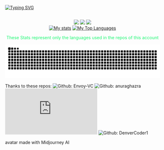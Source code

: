 <!--[![Typing SVG](https://readme-typing-svg.demolab.com/?loop=false&lines=Olá!+I'm+Francisco+André+💿)](https://git.io/typing-svg)-->

[![Typing SVG](https://readme-typing-svg.herokuapp.com?height=75&width=1000&duration=2000&font=Fira+Code&color=1FF773&multiline=true&repeat=false&&lines=Olá!+I'm+Francisco+André+💿;+Degree+in+Informatics+Engineering+at+Instituto+Politécnico+de+Bragança)](https://git.io/typing-svg)

<br/>
<div align= "center">
  <a href="https://www.linkedin.com/in/francisco-pereira-9755501a3/" target="_blank"><img src="https://img.shields.io/badge/-LinkedIn-%230077B5?style=for-the-badge&logo=linkedin&logoColor=white" target="_blank"></a>
  <a href="https://gitlab.com/ffarps" target="_blank"><img src="https://img.shields.io/badge/Gitlab-orange?style=for-the-badge&logo=Gitlab&logoColor=white" target="_blank"></a>
  <a href="https://www.artstation.com/farps" target="_blank"><img src="https://img.shields.io/badge/Artstation-blue?style=for-the-badge&logo=Artstation&logoColor=white" target="_blank"></a>
</div>

<!--
[![Linkedin: Francisco Pereira](https://img.shields.io/badge/-Francisco%20Pereira-blue?style=flat-square&logo=Linkedin&logoColor=white&link=https://www.linkedin.com/in/francisco-pereira-9755501a3/)](https://www.linkedin.com/in/francisco-pereira-9755501a3/)
[![Gitlab: Francisco Pereira](https://img.shields.io/badge/-ffarps-orange?style=flat-square&logo=gitlab&logoColor=white)](https://gitlab.com/ffarps)
[![ArtStation: Francisco Pereira](https://img.shields.io/badge/-Francisco%20Pereira-blue?style=flat-square&logo=artstation&logoColor=white)](https://www.artstation.com/farps)-->

<!--[![GitHub ffarps](https://img.shields.io/github/followers/ffarps?label=follow&style=social)](https://github.com/ffarps)-->

<!--
<div>
 <a href="https://github.com/ffarps">
<img align="left" witdh="47%" src="https://github-readme-stats.vercel.app/api?username=ffarps&show_icons=true&theme=vue" />
<img align="left" witdh="47%" src="https://github-readme-stats.vercel.app/api/top-langs/?username=ffarps&layout=compact)](https://github.com/anuraghazra/github-readme-stats" />
</div>
-->


  
<div align="center">
    <a href="#"><img alt="My stats" src="https://github-readme-stats.vercel.app/api?username=ffarps&show_icons=true&include_all_commits=true&count_private=true&theme=blue-green&hide_border=true&bg_color=0D1117&title_color=5ce1e6&icon_color=5ce1e6" height="150"/></a>
    <a href="#"><img alt="My Top Languages" src="https://github-readme-stats.vercel.app/api/top-langs/?username=ffarps&langs_count=10&layout=compact&theme=blue-green&hide_border=true&bg_color=0D1117&title_color=5ce1e6&icon_color=5ce1e6&&hide=Shaderlab,HLSL,GLSL" height="125"/></a>
  <div align="center">
  <p style="color: #1FF773">These Stats represent only the languages used in the repos of this account</p> 
  </div>
   <!--<p align="center"> <img src="https://komarev.com/ghpvc/?username=ffarps&label=Profile%20views&color=0e75b6&style=flat" alt="akshatrastogi-1nc0re" /> </p>
    <br/>
    <i><b>Note:</b> Top languages is only a metric of the languages my public code consists of and doesn't reflect experience or skill level.</i>-->
  </div>
  
<!--
### Code and Software I use or used:
#### Code:<img align="center" alt="c" height="30" width="40" src="https://cdn.jsdelivr.net/gh/devicons/devicon/icons/c/c-original.svg" href="https://en.wikipedia.org/wiki/C_(programming_language)"/><img align="center" alt="c++" height="30" width="40"  src="https://cdn.jsdelivr.net/gh/devicons/devicon/icons/cplusplus/cplusplus-original.svg" /><img align="center" alt="c#" height="30" width="40"  src="https://cdn.jsdelivr.net/gh/devicons/devicon/icons/csharp/csharp-original.svg" /><img align="center" alt="pyhton" height="30" width="40"  src="https://cdn.jsdelivr.net/gh/devicons/devicon/icons/python/python-original.svg" /><img align="center" alt="javascript" height="30" width="40"  src="https://cdn.jsdelivr.net/gh/devicons/devicon/icons/javascript/javascript-plain.svg" /><img align="center" alt="bash" height="30" width="40"  src="https://cdn.jsdelivr.net/gh/devicons/devicon/icons/bash/bash-original.svg" /><img align="center" alt="java" height="30" width="40"  src="https://cdn.jsdelivr.net/gh/devicons/devicon/icons/java/java-plain-wordmark.svg" />


#### IDEs: <img align="center" alt="vs" height="30" width="40" src="https://cdn.jsdelivr.net/gh/devicons/devicon/icons/visualstudio/visualstudio-plain.svg" /> <img align="center" alt="vscode" height="30" width="40" src="https://cdn.jsdelivr.net/gh/devicons/devicon/icons/vscode/vscode-original.svg" />  <img align="center" alt="Rider" height="30" width="40" src="https://github.com/devicons/devicon/blob/master/icons/jetbrains/jetbrains-original.svg" /><img align="center" alt="VIM" height="30" width="40" src="https://github.com/devicons/devicon/blob/master/icons/vim/vim-original.svg"/>

#### Software:<img align="center" alt="Unity" height="30" width="40" src="https://github.com/devicons/devicon/blob/master/icons/unity/unity-original-wordmark.svg" /><img align="center" alt="androidstudio" height="30" width="40"  src="https://cdn.jsdelivr.net/gh/devicons/devicon/icons/androidstudio/androidstudio-plain-wordmark.svg" /><img align="center" alt="arduino" height="30" width="40"  src="https://cdn.jsdelivr.net/gh/devicons/devicon/icons/arduino/arduino-original.svg" /><img align="center" alt="blender" height="30" width="40"  src="https://cdn.jsdelivr.net/gh/devicons/devicon/icons/blender/blender-original.svg" /><img align="center" alt="figma" height="30" width="40" src="https://cdn.jsdelivr.net/gh/devicons/devicon/icons/figma/figma-original.svg" /><img align="center" alt="MongoDB" height="30" width="40"  src="https://cdn.jsdelivr.net/gh/devicons/devicon/icons/mongodb/mongodb-original-wordmark.svg" /><img align="center" alt="mysql" height="30" width="40"  src="https://cdn.jsdelivr.net/gh/devicons/devicon/icons/mysql/mysql-original-wordmark.svg" /><img align="center" alt="nginx" height="30" width="40"  src="https://cdn.jsdelivr.net/gh/devicons/devicon/icons/nginx/nginx-original.svg" /><img align="center" alt="gimp" height="30" width="40" src="https://cdn.jsdelivr.net/gh/devicons/devicon/icons/gimp/gimp-plain-wordmark.svg" />  

#### Frameworks and libraries:<img align="center" alt="Anaconda" height="30" width="40"  src="https://cdn.jsdelivr.net/gh/devicons/devicon/icons/anaconda/anaconda-original.svg" /><img align="center" alt="firebase" height="30" width="40"  src="https://cdn.jsdelivr.net/gh/devicons/devicon/icons/firebase/firebase-plain-wordmark.svg"/><img align="center" alt="jupyter" height="30" width="40"  src="https://cdn.jsdelivr.net/gh/devicons/devicon/icons/jupyter/jupyter-original-wordmark.svg"/><img align="center" alt="nodejs" height="30" width="40"  src="https://cdn.jsdelivr.net/gh/devicons/devicon/icons/nodejs/nodejs-original-wordmark.svg" /><img align="center" alt="react" height="30" width="40"  src="https://cdn.jsdelivr.net/gh/devicons/devicon/icons/react/react-original-wordmark.svg" /><img align="center" alt="latex" height="30" width="40" src="https://cdn.jsdelivr.net/gh/devicons/devicon/icons/latex/latex-original.svg" />

#### OS:<img align="center" alt="linux" height="30" width="40" src="https://cdn.jsdelivr.net/gh/devicons/devicon/icons/linux/linux-original.svg" /><img align="center" alt="Windows" height="30" width="40" src="https://github.com/devicons/devicon/blob/master/icons/windows8/windows8-original.svg" /> 
###### //mainly Pop!_OS or Arch Linux

-->

<div align="center">
  
  ![Snake animation](https://github.com/ffarps/ffarps/blob/output/github-contribution-grid-snake.svg)
  
</div>
<!--
<div>
    <a href="#"><img alt="Activity Graph" src="https://activity-graph.herokuapp.com/graph?username=ffarps&custom_title=My%20Contribution%20Graph&bg_color=0D1117&color=5ce1e6&line=FFFFFF&point=5ce1e6&hide_border=true" /></a>
  <div> 
</div>

   
   
<div align="center">
  <img src="https://github-profile-trophy.vercel.app/?username=ffarps&column=8&theme=onedark" />
</div>

-->

<br/>


<!--[![Twitter: ThaiiBraga](https://img.shields.io/twitter/follow/ThaiiBraga?style=social)](https://twitter.com/ThaiiBraga)-->
<!--![Linktree](https://img.shields.io/badge/linktree-1de9b6?style=for-the-badge&logo=linktree&logoColor=white)-->
<!--  ##### Avatar: https://avatarmaker.com/-->

<!--```javascript
const ffarps = {
  code: [""],
  tools: [""],
  architecture: [""]
}
```-->
Thanks to these repos: ![Github: Envoy-VC](https://github.com/Envoy-VC/awesome-badges#contents)
![Github: anuraghazra](https://github.com/anuraghazra/github-readme-stats)
![Github: AkshatRastogi-1nC0re](https://github.com/AkshatRastogi-1nC0re/AkshatRastogi-1nC0re/blob/main/README.md)
![Github: DenverCoder1](https://github.com/DenverCoder1/readme-typing-svg)

avatar made with Midjourney AI

